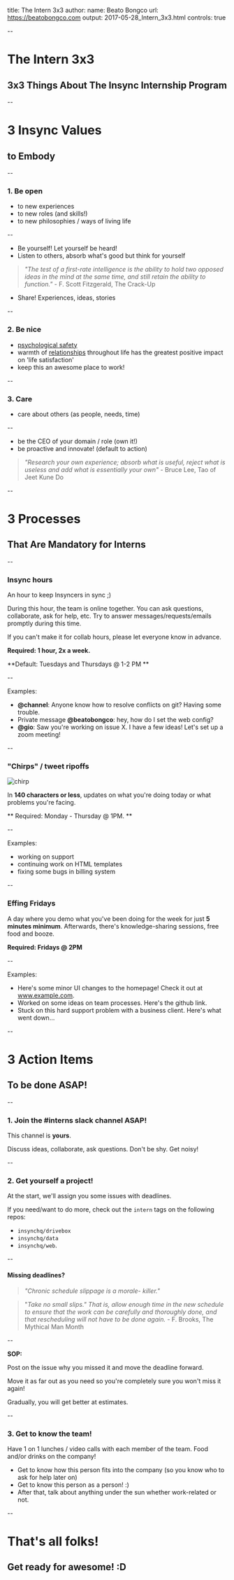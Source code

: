 title: The Intern 3x3
author:
  name: Beato Bongco
  url: https://beatobongco.com
output: 2017-05-28_Intern_3x3.html
controls: true

--

# The Intern 3x3
## 3x3 Things About The Insync Internship Program

--

# 3 Insync Values
## to Embody

--

### 1. Be open

* to new experiences
* to new roles (and skills!)
* to new philosophies / ways of living life

--

* Be yourself! Let yourself be heard!
* Listen to others, absorb what's good but think for yourself

> *"The test of a first-rate intelligence is the ability to hold two opposed ideas in the mind at the same time, and still retain the ability to function."* - F. Scott Fitzgerald, The Crack-Up

* Share! Experiences, ideas, stories

--

### 2. Be nice

* [psychological safety](https://www.nytimes.com/2016/02/28/magazine/what-google-learned-from-its-quest-to-build-the-perfect-team.html?_r=0)
* warmth of [relationships](https://en.wikipedia.org/wiki/Grant_Study) throughout life has the greatest positive impact on 'life satisfaction'
* keep this an awesome place to work!

--

### 3. Care

* care about others (as people, needs, time)

--

* be the CEO of your domain / role (own it!)
* be proactive and innovate! (default to action)

> *"Research your own experience; absorb what is useful, reject what is useless and add what is essentially your own"* - Bruce Lee, Tao of Jeet Kune Do

--

# 3 Processes
## That Are Mandatory for Interns

--

### Insync hours

An hour to keep Insyncers in sync ;)

During this hour, the team is online together. You can ask questions, collaborate, ask for help, etc. Try to answer messages/requests/emails promptly during this time.

If you can't make it for collab hours, please let everyone know in advance.

**Required: 1 hour, 2x a week.**

**Default: Tuesdays and Thursdays @ 1-2 PM **

--

Examples:
 * **@channel**: Anyone know how to resolve conflicts on git? Having some trouble.
 * Private message **@beatobongco**: hey, how do I set the web config?
 * **@gio**: Saw you're working on issue X. I have a few ideas! Let's set up a zoom meeting!

--

### "Chirps" / tweet ripoffs

![chirp](https://www.wired.com/wp-content/uploads/2012/06/twittervsbatman.jpg)

In **140 characters or less**, updates on what you're doing today or what problems you're facing.

** Required: Monday - Thursday @ 1PM. **

--

Examples:
 * working on support
 * continuing work on HTML templates
 * fixing some bugs in billing system

--

### Effing Fridays

A day where you demo what you've been doing for the week for just **5 minutes minimum**. Afterwards, there's knowledge-sharing sessions, free food and booze.

**Required: Fridays @ 2PM**

--

Examples:
 * Here's some minor UI changes to the homepage! Check it out at www.example.com.
 * Worked on some ideas on team processes. Here's the github link.
 * Stuck on this hard support problem with a business client. Here's what went down...

--

# 3 Action Items
## To be done ASAP!
--

### 1. Join the #interns slack channel ASAP!

This channel is **yours**.

Discuss ideas, collaborate, ask questions. Don't be shy. Get noisy!

--

### 2. Get yourself a project!

At the start, we'll assign you some issues with deadlines.

If you need/want to do more, check out the `intern` tags on the following repos:

* `insynchq/drivebox`
* `insynchq/data`
* `insynchq/web`.

--

#### Missing deadlines?

> *"Chronic schedule slippage is a morale- killer."*

> "*Take no small slips." That is, allow enough time in the new schedule to ensure that the work can be carefully and thoroughly done, and that rescheduling will not have to be done again.* - F. Brooks, The Mythical Man Month

--

**SOP:**

Post on the issue why you missed it and move the deadline forward.

Move it as far out as you need so you're completely sure you won't miss it again!

Gradually, you will get better at estimates.

--

### 3. Get to know the team!

Have 1 on 1 lunches / video calls with each member of the team. Food and/or drinks on the company!

* Get to know how this person fits into the company (so you know who to ask for help later on)
* Get to know this person as a person! :)
* After that, talk about anything under the sun whether work-related or not.

--

# That's all folks!
## Get ready for awesome! :D
